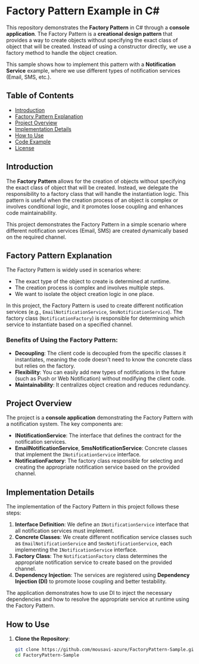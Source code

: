 # Factory Pattern Example in C#

This repository demonstrates the **Factory Pattern** in C# through a **console application**. The Factory Pattern is a **creational design pattern** that provides a way to create objects without specifying the exact class of object that will be created. Instead of using a constructor directly, we use a factory method to handle the object creation. 

This sample shows how to implement this pattern with a **Notification Service** example, where we use different types of notification services (Email, SMS, etc.).

## Table of Contents

- [Introduction](#introduction)
- [Factory Pattern Explanation](#factory-pattern-explanation)
- [Project Overview](#project-overview)
- [Implementation Details](#implementation-details)
- [How to Use](#how-to-use)
- [Code Example](#code-example)
- [License](#license)

## Introduction

The **Factory Pattern** allows for the creation of objects without specifying the exact class of object that will be created. Instead, we delegate the responsibility to a factory class that will handle the instantiation logic. This pattern is useful when the creation process of an object is complex or involves conditional logic, and it promotes loose coupling and enhances code maintainability.

This project demonstrates the Factory Pattern in a simple scenario where different notification services (Email, SMS) are created dynamically based on the required channel.

## Factory Pattern Explanation

The Factory Pattern is widely used in scenarios where:

- The exact type of the object to create is determined at runtime.
- The creation process is complex and involves multiple steps.
- We want to isolate the object creation logic in one place.

In this project, the Factory Pattern is used to create different notification services (e.g., `EmailNotificationService`, `SmsNotificationService`). The factory class (`NotificationFactory`) is responsible for determining which service to instantiate based on a specified channel.

### Benefits of Using the Factory Pattern:
- **Decoupling**: The client code is decoupled from the specific classes it instantiates, meaning the code doesn't need to know the concrete class but relies on the factory.
- **Flexibility**: You can easily add new types of notifications in the future (such as Push or Web Notification) without modifying the client code.
- **Maintainability**: It centralizes object creation and reduces redundancy.

## Project Overview

The project is a **console application** demonstrating the Factory Pattern with a notification system. The key components are:

- **INotificationService**: The interface that defines the contract for the notification services.
- **EmailNotificationService**, **SmsNotificationService**: Concrete classes that implement the `INotificationService` interface.
- **NotificationFactory**: The factory class responsible for selecting and creating the appropriate notification service based on the provided channel.

## Implementation Details

The implementation of the Factory Pattern in this project follows these steps:

1. **Interface Definition**: We define an `INotificationService` interface that all notification services must implement.
2. **Concrete Classes**: We create different notification service classes such as `EmailNotificationService` and `SmsNotificationService`, each implementing the `INotificationService` interface.
3. **Factory Class**: The `NotificationFactory` class determines the appropriate notification service to create based on the provided channel.
4. **Dependency Injection**: The services are registered using **Dependency Injection (DI)** to promote loose coupling and better testability.

The application demonstrates how to use DI to inject the necessary dependencies and how to resolve the appropriate service at runtime using the Factory Pattern.

## How to Use

1. **Clone the Repository**:
   ```bash
   git clone https://github.com/mousavi-azure/FactoryPattern-Sample.git
   cd FactoryPattern-Sample
